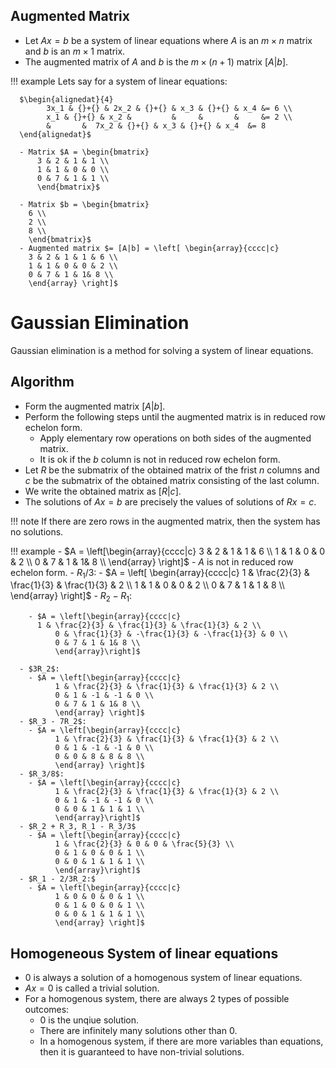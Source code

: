 ## Augmented Matrix
- Let $Ax = b$ be a system of linear equations where $A$ is an $m \times n$ matrix and $b$ is an $m \times 1$ matrix.
- The augmented matrix of $A$ and $b$ is the $m \times (n+1)$ matrix $[A|b]$.

!!! example
      Lets say for a system of linear equations:

      $\begin{alignedat}{4}
            3x_1 & {}+{} & 2x_2 & {}+{} & x_3 & {}+{} & x_4 &= 6 \\
            x_1 & {}+{} & x_2 &         &     &       &     &= 2 \\
            &       &  7x_2 & {}+{} & x_3 & {}+{} & x_4  &= 8
      \end{alignedat}$

      - Matrix $A = \begin{bmatrix}
          3 & 2 & 1 & 1 \\
          1 & 1 & 0 & 0 \\
          0 & 7 & 1 & 1 \\
          \end{bmatrix}$

      - Matrix $b = \begin{bmatrix}
        6 \\
        2 \\
        8 \\
        \end{bmatrix}$
      - Augmented matrix $= [A|b] = \left[ \begin{array}{cccc|c}
        3 & 2 & 1 & 1 & 6 \\
        1 & 1 & 0 & 0 & 2 \\
        0 & 7 & 1 & 1& 8 \\
        \end{array} \right]$

# Gaussian Elimination
Gaussian elimination is a method for solving a system of linear equations.

## Algorithm

- Form the augmented matrix $[A|b]$.
- Perform the following steps until the augmented matrix is in reduced row echelon form.
  - Apply elementary row operations on both sides of the augmented matrix.
  - It is ok if the $b$ column is not in reduced row echelon form.
- Let $R$ be the submatrix of the obtained matrix of the frist $n$ columns and $c$ be the submatrix of the obtained matrix consisting of the last column.
- We write the obtained matrix as $[R|c]$.
- The solutions of $Ax=b$ are precisely the values of solutions of $Rx=c$.


!!! note
      If there are zero rows in the augmented matrix, then the system has no solutions.


!!! example
      - $A = \left[\begin{array}{cccc|c}
            3 & 2 & 1 & 1 & 6 \\
            1 & 1 & 0 & 0 & 2 \\
            0 & 7 & 1 & 1& 8 \\
            \end{array} \right]$
      - $A$ is not in reduced row echelon form.
      - $R_1/3$:
        - $A = \left[ \begin{array}{cccc|c}
              1 & \frac{2}{3} & \frac{1}{3} & \frac{1}{3} & 2 \\
              1 & 1 & 0 & 0 & 2 \\
              0 & 7 & 1 & 1 & 8 \\
              \end{array} \right]$
      - $R_2 - R_1$:

        - $A = \left[\begin{array}{cccc|c}
          1 & \frac{2}{3} & \frac{1}{3} & \frac{1}{3} & 2 \\
              0 & \frac{1}{3} & -\frac{1}{3} & -\frac{1}{3} & 0 \\
              0 & 7 & 1 & 1& 8 \\
              \end{array}\right]$

      - $3R_2$:
        - $A = \left[\begin{array}{cccc|c}
              1 & \frac{2}{3} & \frac{1}{3} & \frac{1}{3} & 2 \\
              0 & 1 & -1 & -1 & 0 \\
              0 & 7 & 1 & 1& 8 \\
              \end{array} \right]$
      - $R_3 - 7R_2$:
        - $A = \left[\begin{array}{cccc|c}
              1 & \frac{2}{3} & \frac{1}{3} & \frac{1}{3} & 2 \\
              0 & 1 & -1 & -1 & 0 \\
              0 & 0 & 8 & 8 & 8 \\
              \end{array} \right]$
      - $R_3/8$:
        - $A = \left[\begin{array}{cccc|c}
              1 & \frac{2}{3} & \frac{1}{3} & \frac{1}{3} & 2 \\
              0 & 1 & -1 & -1 & 0 \\
              0 & 0 & 1 & 1 & 1 \\
              \end{array}\right]$
      - $R_2 + R_3, R_1 - R_3/3$
        - $A = \left[\begin{array}{cccc|c}
              1 & \frac{2}{3} & 0 & 0 & \frac{5}{3} \\
              0 & 1 & 0 & 0 & 1 \\
              0 & 0 & 1 & 1 & 1 \\
              \end{array}\right]$
      - $R_1 - 2/3R_2:$
        - $A = \left[\begin{array}{cccc|c}
              1 & 0 & 0 & 0 & 1 \\
              0 & 1 & 0 & 0 & 1 \\
              0 & 0 & 1 & 1 & 1 \\
              \end{array} \right]$

## Homogeneous System of linear equations

- 0 is always a solution of a homogenous system of linear equations.
- $Ax = 0$ is called a trivial solution.
- For a homogenous system, there are always $2$ types of possible outcomes:
  - 0 is the unqiue solution.
  - There are infinitely many solutions other than 0.
  - In a homogenous system, if there are more variables than equations, then it is guaranteed to have non-trivial solutions.
